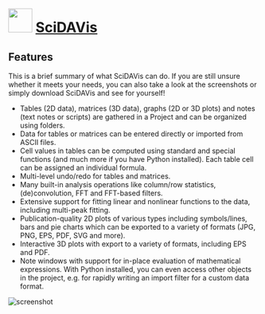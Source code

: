 ﻿# <img src="https://cdn.jsdelivr.net/gh/chtof/chocolatey-packages/automatic/scidavis/scidavis.png" width="48" height="48"/> [SciDAVis](https://chocolatey.org/packages/scidavis)

## Features

This is a brief summary of what SciDAVis can do. If you are still unsure whether it meets your needs, you can also take a look at the screenshots or simply download SciDAVis and see for yourself!

- Tables (2D data), matrices (3D data), graphs (2D or 3D plots) and notes (text notes or scripts) are gathered in a Project and can be organized using folders.
- Data for tables or matrices can be entered directly or imported from ASCII files.
- Cell values in tables can be computed using standard and special functions (and much more if you have Python installed). Each table cell can be assigned an individual formula.
- Multi-level undo/redo for tables and matrices.
- Many built-in analysis operations like column/row statistics, (de)convolution, FFT and FFT-based filters.
- Extensive support for fitting linear and nonlinear functions to the data, including multi-peak fitting.
- Publication-quality 2D plots of various types including symbols/lines, bars and pie charts which can be exported to a variety of formats (JPG, PNG, EPS, PDF, SVG and more).
- Interactive 3D plots with export to a variety of formats, including EPS and PDF.
- Note windows with support for in-place evaluation of mathematical expressions. With Python installed, you can even access other objects in the project, e.g. for rapidly writing an import filter for a custom data format.

![screenshot](https://cdn.jsdelivr.net/gh/chtof/chocolatey-packages/automatic/scidavis/screenshot.png)